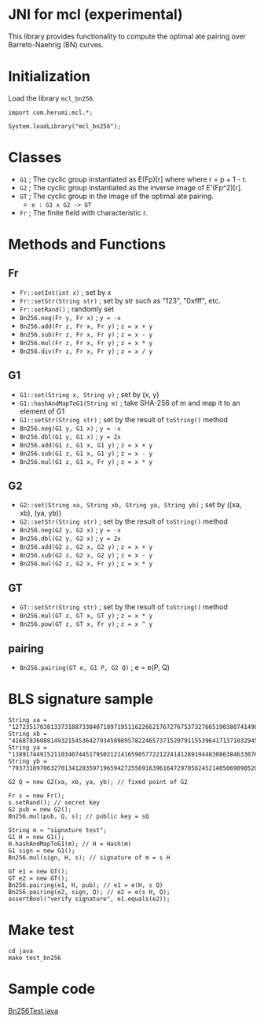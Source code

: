 # JNI for mcl (experimental)
This library provides functionality to compute the optimal ate pairing
over Barreto-Naehrig (BN) curves.

# Initialization
Load the library `mcl_bn256`.
```
import com.herumi.mcl.*;

System.loadLibrary("mcl_bn256");
```

# Classes
* `G1` ; The cyclic group instantiated as E(Fp)[r] where where r = p + 1 - t.
* `G2` ; The cyclic group instantiated as the inverse image of E'(Fp^2)[r].
* `GT` ; The cyclic group in the image of the optimal ate pairing.
    * `e : G1 x G2 -> GT`
* `Fr` ; The finite field with characteristic r.

# Methods and Functions
## Fr
* `Fr::setInt(int x)` ; set by x
* `Fr::setStr(String str)` ; set by str such as "123", "0xfff", etc.
* `Fr::setRand()` ; randomly set
* `Bn256.neg(Fr y, Fr x)` ; `y = -x`
* `Bn256.add(Fr z, Fr x, Fr y)` ; `z = x + y`
* `Bn256.sub(Fr z, Fr x, Fr y)` ; `z = x - y`
* `Bn256.mul(Fr z, Fr x, Fr y)` ; `z = x * y`
* `Bn256.div(Fr z, Fr x, Fr y)` ; `z = x / y`

## G1

* `G1::set(String x, String y)` ; set by (x, y)
* `G1::hashAndMapToG1(String m)` ; take SHA-256 of m and map it to an element of G1
* `G1::setStr(String str)` ; set by the result of `toString()` method
* `Bn256.neg(G1 y, G1 x)` ; `y = -x`
* `Bn256.dbl(G1 y, G1 x)` ; `y = 2x`
* `Bn256.add(G1 z, G1 x, G1 y)` ; `z = x + y`
* `Bn256.sub(G1 z, G1 x, G1 y)` ; `z = x - y`
* `Bn256.mul(G1 z, G1 x, Fr y)` ; `z = x * y`

## G2

* `G2::set(String xa, String xb, String ya, String yb)` ; set by ((xa, xb), (ya, yb))
* `G2::setStr(String str)` ; set by the result of `toString()` method
* `Bn256.neg(G2 y, G2 x)` ; `y = -x`
* `Bn256.dbl(G2 y, G2 x)` ; `y = 2x`
* `Bn256.add(G2 z, G2 x, G2 y)` ; `z = x + y`
* `Bn256.sub(G2 z, G2 x, G2 y)` ; `z = x - y`
* `Bn256.mul(G2 z, G2 x, Fr y)` ; `z = x * y`

## GT

* `GT::setStr(String str)` ; set by the result of `toString()` method
* `Bn256.mul(GT z, GT x, GT y)` ; `z = x * y`
* `Bn256.pow(GT z, GT x, Fr y)` ; `z = x ^ y`

## pairing
* `Bn256.pairing(GT e, G1 P, G2 Q)` ; e = e(P, Q)

# BLS signature sample
```
String xa = "12723517038133731887338407189719511622662176727675373276651903807414909099441";
String xb = "4168783608814932154536427934509895782246573715297911553964171371032945126671";
String ya = "13891744915211034074451795021214165905772212241412891944830863846330766296736";
String yb = "7937318970632701341203597196594272556916396164729705624521405069090520231616";

G2 Q = new G2(xa, xb, ya, yb); // fixed point of G2

Fr s = new Fr();
s.setRand(); // secret key
G2 pub = new G2();
Bn256.mul(pub, Q, s); // public key = sQ

String m = "signature test";
G1 H = new G1();
H.hashAndMapToG1(m); // H = Hash(m)
G1 sign = new G1();
Bn256.mul(sign, H, s); // signature of m = s H

GT e1 = new GT();
GT e2 = new GT();
Bn256.pairing(e1, H, pub); // e1 = e(H, s Q)
Bn256.pairing(e2, sign, Q); // e2 = e(s H, Q);
assertBool("verify signature", e1.equals(e2));
```

# Make test
```
cd java
make test_bn256
```

# Sample code
[Bn256Test.java](https://github.com/herumi/mcl/blob/master/ffi/java/Bn256Test.java)
